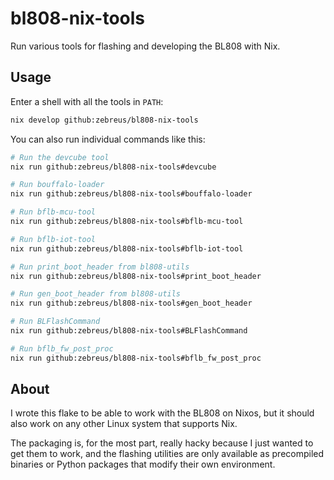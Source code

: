 # bl808-nix-tools

Run various tools for flashing and developing the BL808 with Nix.

## Usage

Enter a shell with all the tools in `PATH`:

```sh
nix develop github:zebreus/bl808-nix-tools
```

You can also run individual commands like this:

```sh
# Run the devcube tool
nix run github:zebreus/bl808-nix-tools#devcube

# Run bouffalo-loader
nix run github:zebreus/bl808-nix-tools#bouffalo-loader

# Run bflb-mcu-tool
nix run github:zebreus/bl808-nix-tools#bflb-mcu-tool

# Run bflb-iot-tool
nix run github:zebreus/bl808-nix-tools#bflb-iot-tool

# Run print_boot_header from bl808-utils
nix run github:zebreus/bl808-nix-tools#print_boot_header

# Run gen_boot_header from bl808-utils
nix run github:zebreus/bl808-nix-tools#gen_boot_header

# Run BLFlashCommand
nix run github:zebreus/bl808-nix-tools#BLFlashCommand

# Run bflb_fw_post_proc
nix run github:zebreus/bl808-nix-tools#bflb_fw_post_proc
```

## About

I wrote this flake to be able to work with the BL808 on Nixos, but it should also work on any other Linux system that supports Nix.

The packaging is, for the most part, really hacky because I just wanted to get them to work, and the flashing utilities are only available as precompiled binaries or Python packages that modify their own environment.

